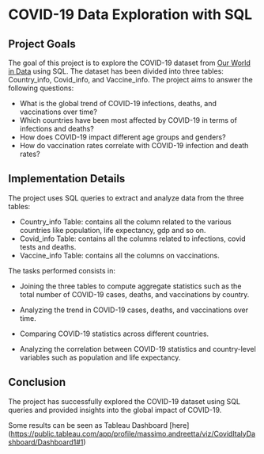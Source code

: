 # COVID-19 Data Exploration with SQL

## Project Goals

The goal of this project is to explore the COVID-19 dataset from [Our World in Data](https://ourworldindata.org/covid-deaths) using SQL. 
The dataset has been divided into three tables: Country_info, Covid_info, and Vaccine_info. The project aims to answer the following questions:

- What is the global trend of COVID-19 infections, deaths, and vaccinations over time?
- Which countries have been most affected by COVID-19 in terms of infections and deaths?
- How does COVID-19 impact different age groups and genders?
- How do vaccination rates correlate with COVID-19 infection and death rates?

## Implementation Details

The project uses SQL queries to extract and analyze data from the three tables:

- Country_info Table: contains all the column related to the various countries like population, life expectancy, gdp and so on.
- Covid_info Table: contains all the columns related to infections, covid tests and deaths.
- Vaccine_info Table: contains all the columns on vaccinations.

The tasks performed consists in:

- Joining the three tables to compute aggregate statistics such as the total number of COVID-19 cases, deaths, and vaccinations by country.

- Analyzing the trend in COVID-19 cases, deaths, and vaccinations over time.

- Comparing COVID-19 statistics across different countries.

- Analyzing the correlation between COVID-19 statistics and country-level variables such as population and life expectancy.

## Conclusion

The project has successfully explored the COVID-19 dataset using SQL queries and provided insights into the global impact of COVID-19.

Some results can be seen as Tableau Dashboard [here] (https://public.tableau.com/app/profile/massimo.andreetta/viz/CovidItalyDashboard/Dashboard1#1)
